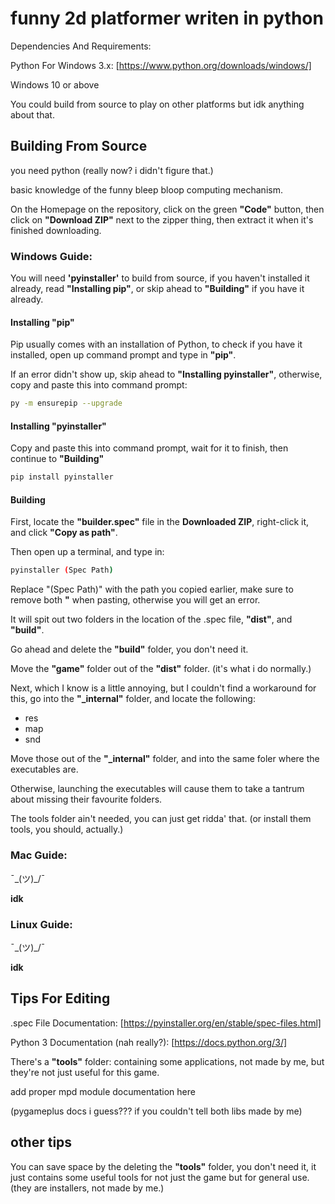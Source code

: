 # funny 2d platformer writen in python

Dependencies And Requirements:

Python For Windows 3.x: [https://www.python.org/downloads/windows/]

Windows 10 or above

You could build from source to play on other platforms but idk anything about that.

## Building From Source
you need python (really now? i didn't figure that.)

basic knowledge of the funny bleep bloop computing mechanism.

On the Homepage on the repository, click on the green **"Code"** button, then click on **"Download ZIP"** next to the zipper thing, then extract it when it's finished downloading.

### Windows Guide:
You will need **'pyinstaller'** to build from source, if you haven't installed it already, read **"Installing pip"**, or skip ahead to **"Building"** if you have it already.

#### Installing "pip"
Pip usually comes with an installation of Python, to check if you have it installed, open up command prompt and type in **"pip"**.

If an error didn't show up, skip ahead to **"Installing pyinstaller"**, otherwise, copy and paste this into command prompt:
```bash
py -m ensurepip --upgrade
```

#### Installing "pyinstaller"
Copy and paste this into command prompt, wait for it to finish, then continue to **"Building"**
```bash
pip install pyinstaller
```

#### Building
First, locate the **"builder.spec"** file in the **Downloaded ZIP**, right-click it, and click **"Copy as path"**.

Then open up a terminal, and type in:
```bash
pyinstaller (Spec Path)
```
Replace "(Spec Path)" with the path you copied earlier, make sure to remove both **"** when pasting, otherwise you will get an error.

It will spit out two folders in the location of the .spec file, **"dist"**, and **"build"**.

Go ahead and delete the **"build"** folder, you don't need it.

Move the **"game"** folder out of the **"dist"** folder. (it's what i do normally.)

Next, which I know is a little annoying, but I couldn't find a workaround for this, go into the **"_internal"** folder, and locate the following:
+ res
+ map
+ snd

Move those out of the **"_internal"** folder, and into the same foler where the executables are.

Otherwise, launching the executables will cause them to take a tantrum about missing their favourite folders.

The tools folder ain't needed, you can just get ridda' that. (or install them tools, you should, actually.)

### Mac Guide:
¯\_(ツ)_/¯

**idk**
### Linux Guide:
¯\_(ツ)_/¯

**idk**

## Tips For Editing
.spec File Documentation: [https://pyinstaller.org/en/stable/spec-files.html]

Python 3 Documentation (nah really?): [https://docs.python.org/3/]

There's a **"tools"** folder: containing some applications, not made by me, but they're not just useful for this game.

add proper mpd module documentation here

(pygameplus docs i guess??? if you couldn't tell both libs made by me)

## other tips
You can save space by the deleting the **"tools"** folder, you don't need it, it just contains some useful tools for not just the game but for general use. (they are installers, not made by me.)
